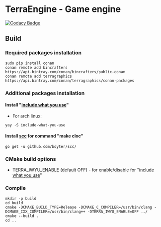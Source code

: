# TerraEngine - Game engine

[![Codacy Badge](https://api.codacy.com/project/badge/Grade/e40797b1630c4f12be1f1e1077073fba)](https://app.codacy.com/gh/TerraGraphics/TerraEngine?utm_source=github.com&utm_medium=referral&utm_content=TerraGraphics/TerraEngine&utm_campaign=Badge_Grade_Settings)

## Build

### Required packages installation

```console
sudo pip install conan
conan remote add bincrafters https://api.bintray.com/conan/bincrafters/public-conan
conan remote add terragraphics https://api.bintray.com/conan/terragraphics/conan-packages
```

### Additional packages installation

#### Install "[include what you use](https://github.com/include-what-you-use/include-what-you-use)"

* For arch linux:

```console
yay -S include-what-you-use
```

#### Install [scc](https://github.com/boyter/scc) for command "make cloc"

```console
go get -u github.com/boyter/scc/
```

### CMake build options

* TERRA_IWYU_ENABLE (default OFF) - for enable/disable for "[include what you use](https://github.com/include-what-you-use/include-what-you-use)"

### Compile

```console
mkdir -p build
cd build
cmake -DCMAKE_BUILD_TYPE=Release -DCMAKE_C_COMPILER=/usr/bin/clang -DCMAKE_CXX_COMPILER=/usr/bin/clang++ -DTERRA_IWYU_ENABLE=OFF ../
cmake --build .
cd ..
```
